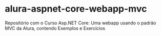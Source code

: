 # alura-aspnet-core-webapp-mvc
Repositório com o Curso Asp.NET Core: Uma webapp usando o padrão MVC da Alura, contendo Exemplos e Exercícios
